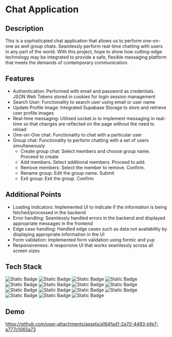 # Chat Application

## Description

This is a sophisticated chat application that allows us to perform one-on-one as well group chats. Seamlessly perform real-time chatting with users in any part of the world. With this project, hope to show how cutting-edge technology may be integrated to provide a safe, flexible messaging platform that meets the demands of contemporary communication.

## Features

- Authentication: Performed with email and password as credentials. JSON Web Tokens stored in cookies for login session management
- Search User: Functionality to search user using email or user name
- Update Profile Image: Integrated Supabase Storage to store and retrieve user profile images
- Real-time messaging: Utilised socket.io to implement messaging in real-time so that changes are reflected on the page without the need to reload
- One-on-One chat: Functionality to chat with a particular user
- Group chat: Functionality to perform chatting with a set of users simultaneously
    - Create group chat: Select members and choose group name. Proceed to create
    - Add members: Select additional members. Proceed to add.
    - Remove members: Select the member to remove. Confirm.
    - Rename group: Edit the group name. Submit
    - Exit group: Exit the group. Confirm

## Additional Points
- Loading indicators: Implemented UI to indicate if the information is being fetched/processed in the backend
- Error handling: Seamlessly handled errors in the backend and displayed appropriate messages in the frontend
- Edge case handling: Handled edge cases such as data not availability by displaying appropriate information in the UI
- Form validation: Implemented form validation using formic and yup
- Responsiveness: A responsive UI that works seamlessly across all screen sizes

## Tech Stack

![Static Badge](https://img.shields.io/badge/Next.js-black?style=for-the-badge&logo=nextdotjs&logoColor=white)
![Static Badge](https://img.shields.io/badge/TypeScript-%233178C6?style=for-the-badge&logo=typescript&logoColor=white)
![Static Badge](https://img.shields.io/badge/Tailwind-%2306B6D4?style=for-the-badge&logo=tailwindcss&logoColor=white)
![Static Badge](https://img.shields.io/badge/ChakraUI-%23319795?style=for-the-badge&logo=chakraui&logoColor=white)
![Static Badge](https://img.shields.io/badge/Formik-%232563EB?style=for-the-badge&logo=formik&logoColor=white)
![Static Badge](https://img.shields.io/badge/Zustand-black?style=for-the-badge&logo=react&logoColor=white)
![Static Badge](https://img.shields.io/badge/Node.js-%235FA04E?style=for-the-badge&logo=nodedotjs&logoColor=white)
![Static Badge](https://img.shields.io/badge/Express-black?style=for-the-badge&logo=express&logoColor=white)
![Static Badge](https://img.shields.io/badge/JWT-black?style=for-the-badge&logo=jsonwebtokens&logoColor=white)
![Static Badge](https://img.shields.io/badge/Mongodb-%2347A248?style=for-the-badge&logo=mongodb&logoColor=white)
![Static Badge](https://img.shields.io/badge/Supabase-%233FCF8E?style=for-the-badge&logo=supabase&logoColor=white)
![Static Badge](https://img.shields.io/badge/socket.io-black?style=for-the-badge&logo=socketdotio&logoColor=white)
![Static Badge](https://img.shields.io/badge/Postman-%23FF6C37?style=for-the-badge&logo=postman&logoColor=white)
![Static Badge](https://img.shields.io/badge/axios-%235A29E4?style=for-the-badge&logo=axios&logoColor=white)
![Static Badge](https://img.shields.io/badge/pnpm-%23F69220?style=for-the-badge&logo=pnpm&logoColor=white)


## Demo
https://github.com/user-attachments/assets/a164fad1-2a70-4483-bfe7-a777c1065a73


